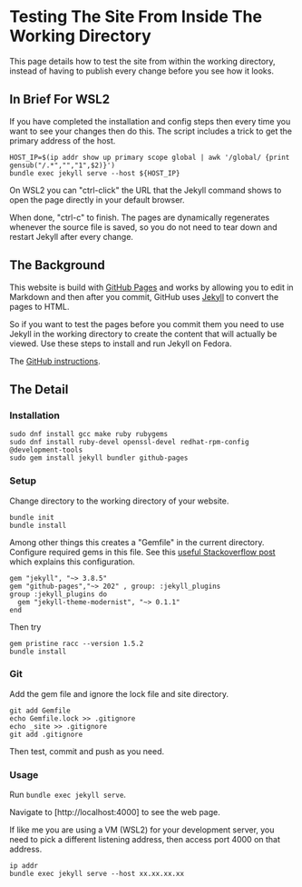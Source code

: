 # Testing The Site From Inside The Working Directory

This page details how to test the site from within the working directory, instead of having to publish every change before you see how it looks.

## In Brief For WSL2

If you have completed the installation and config steps then every time you want to see your changes then do this. The script includes a trick to get the primary address of the host.

````
HOST_IP=$(ip addr show up primary scope global | awk '/global/ {print gensub("/.*","","1",$2)}')
bundle exec jekyll serve --host ${HOST_IP}
````

On WSL2 you can "ctrl-click" the URL that the Jekyll command shows to open the page directly in your default browser.

When done, "ctrl-c" to finish. The pages are dynamically regenerates whenever the source file is saved, so you do not need to tear down and restart Jekyll after every change.

## The Background

This website is build with [GitHub Pages](https://docs.github.com/en/pages) and works by allowing you to edit in Markdown and then after you commit, GitHub uses [Jekyll](https://jekyllrb.com/) to convert the pages to HTML.

So if you want to test the pages before you commit them you need to use Jekyll in the working directory to create the content that will actually be viewed. Use these steps to install and run Jekyll on Fedora.

The [GitHub instructions](https://docs.github.com/en/pages/setting-up-a-github-pages-site-with-jekyll/testing-your-github-pages-site-locally-with-jekyll).

## The Detail

### Installation

````
sudo dnf install gcc make ruby rubygems
sudo dnf install ruby-devel openssl-devel redhat-rpm-config @development-tools
sudo gem install jekyll bundler github-pages
````

### Setup

Change directory to the working directory of your website.

````
bundle init
bundle install
````

Among other things this creates a "Gemfile" in the current directory. Configure required gems in this file. See this [useful Stackoverflow post](https://stackoverflow.com/questions/58598084/how-does-one-downgrade-jekyll-to-work-with-github-pages) which explains this configuration.

````
gem "jekyll", "~> 3.8.5"
gem "github-pages","~> 202" , group: :jekyll_plugins
group :jekyll_plugins do
  gem "jekyll-theme-modernist", "~> 0.1.1"
end
````

Then try

````
gem pristine racc --version 1.5.2
bundle install
````

### Git

Add the gem file and ignore the lock file and site directory.

````
git add Gemfile
echo Gemfile.lock >> .gitignore
echo _site >> .gitignore
git add .gitignore
````

Then test, commit and push as you need.

### Usage

Run ``bundle exec jekyll serve``.

Navigate to [http://localhost:4000] to see the web page.

If like me you are using a VM (WSL2) for your development server, you need to pick a different listening address, then access port 4000 on that address.

````
ip addr
bundle exec jekyll serve --host xx.xx.xx.xx
````
